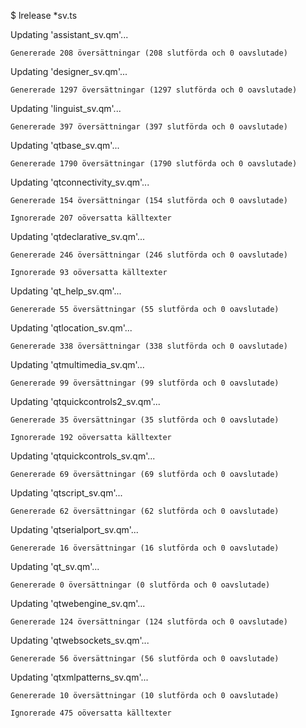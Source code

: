 $ lrelease *sv.ts

Updating 'assistant_sv.qm'...

    Genererade 208 översättningar (208 slutförda och 0 oavslutade)

    
Updating 'designer_sv.qm'...

    Genererade 1297 översättningar (1297 slutförda och 0 oavslutade)

    
Updating 'linguist_sv.qm'...

    Genererade 397 översättningar (397 slutförda och 0 oavslutade)

    
Updating 'qtbase_sv.qm'...

    Genererade 1790 översättningar (1790 slutförda och 0 oavslutade)

    
Updating 'qtconnectivity_sv.qm'...

    Genererade 154 översättningar (154 slutförda och 0 oavslutade)
    
    Ignorerade 207 oöversatta källtexter

    
Updating 'qtdeclarative_sv.qm'...

    Genererade 246 översättningar (246 slutförda och 0 oavslutade)
    
    Ignorerade 93 oöversatta källtexter

    
Updating 'qt_help_sv.qm'...

    Genererade 55 översättningar (55 slutförda och 0 oavslutade)

    
Updating 'qtlocation_sv.qm'...

    Genererade 338 översättningar (338 slutförda och 0 oavslutade)

    
Updating 'qtmultimedia_sv.qm'...

    Genererade 99 översättningar (99 slutförda och 0 oavslutade)

    
Updating 'qtquickcontrols2_sv.qm'...

    Genererade 35 översättningar (35 slutförda och 0 oavslutade)
    
    Ignorerade 192 oöversatta källtexter

    
Updating 'qtquickcontrols_sv.qm'...

    Genererade 69 översättningar (69 slutförda och 0 oavslutade)

    
Updating 'qtscript_sv.qm'...

    Genererade 62 översättningar (62 slutförda och 0 oavslutade)

    
Updating 'qtserialport_sv.qm'...

    Genererade 16 översättningar (16 slutförda och 0 oavslutade)
    

    
Updating 'qt_sv.qm'...

    Genererade 0 översättningar (0 slutförda och 0 oavslutade)

    
Updating 'qtwebengine_sv.qm'...

    Genererade 124 översättningar (124 slutförda och 0 oavslutade)

    
Updating 'qtwebsockets_sv.qm'...

    Genererade 56 översättningar (56 slutförda och 0 oavslutade)

    
Updating 'qtxmlpatterns_sv.qm'...

    Genererade 10 översättningar (10 slutförda och 0 oavslutade)
    
    Ignorerade 475 oöversatta källtexter
    
